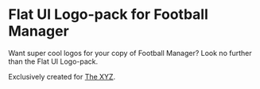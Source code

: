 # Flat UI Logo-pack for Football Manager

Want super cool logos for your copy of Football Manager? Look no further than the Flat UI Logo-pack.

Exclusively created for [The XYZ](https://footballmanager.xyz).

